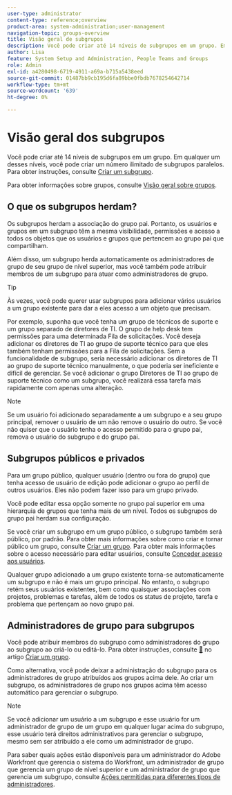```yaml
---
user-type: administrator
content-type: reference;overview
product-area: system-administration;user-management
navigation-topic: groups-overview
title: Visão geral de subgrupos
description: Você pode criar até 14 níveis de subgrupos em um grupo. Em qualquer um desses níveis, você pode criar um número ilimitado de subgrupos paralelos.
author: Lisa
feature: System Setup and Administration, People Teams and Groups
role: Admin
exl-id: a4280498-6719-4911-a69a-b715a5438eed
source-git-commit: 01487bb9cb195d6fa89bbe0fbdb7678254642714
workflow-type: tm+mt
source-wordcount: '639'
ht-degree: 0%

---
```


# Visão geral dos subgrupos

Você pode criar até 14 níveis de subgrupos em um grupo. Em qualquer um desses níveis, você pode criar um número ilimitado de subgrupos paralelos. Para obter instruções, consulte [Criar um subgrupo](../../../administration-and-setup/manage-groups/create-and-manage-subgroups/create-a-subgroup.md).

Para obter informações sobre grupos, consulte [Visão geral sobre grupos](../../../administration-and-setup/manage-groups/groups-overview/groups.md).

## O que os subgrupos herdam?

Os subgrupos herdam a associação do grupo pai. Portanto, os usuários e grupos em um subgrupo têm a mesma visibilidade, permissões e acesso a todos os objetos que os usuários e grupos que pertencem ao grupo pai que compartilham.

Além disso, um subgrupo herda automaticamente os administradores de grupo de seu grupo de nível superior, mas você também pode atribuir membros de um subgrupo para atuar como administradores de grupo.

>[!TIP]
>
>Às vezes, você pode querer usar subgrupos para adicionar vários usuários a um grupo existente para dar a eles acesso a um objeto que precisam.
>
>Por exemplo, suponha que você tenha um grupo de técnicos de suporte e um grupo separado de diretores de TI. O grupo de help desk tem permissões para uma determinada Fila de solicitações. Você deseja adicionar os diretores de TI ao grupo de suporte técnico para que eles também tenham permissões para a Fila de solicitações. Sem a funcionalidade de subgrupo, seria necessário adicionar os diretores de TI ao grupo de suporte técnico manualmente, o que poderia ser ineficiente e difícil de gerenciar. Se você adicionar o grupo Diretores de TI ao grupo de suporte técnico como um subgrupo, você realizará essa tarefa mais rapidamente com apenas uma alteração.

>[!NOTE]
>
>Se um usuário foi adicionado separadamente a um subgrupo e a seu grupo principal, remover o usuário de um não remove o usuário do outro. Se você não quiser que o usuário tenha o acesso permitido para o grupo pai, remova o usuário do subgrupo e do grupo pai.

## Subgrupos públicos e privados

Para um grupo público, qualquer usuário (dentro ou fora do grupo) que tenha acesso de usuário de edição pode adicionar o grupo ao perfil de outros usuários. Eles não podem fazer isso para um grupo privado.

Você pode editar essa opção somente no grupo pai superior em uma hierarquia de grupos que tenha mais de um nível. Todos os subgrupos do grupo pai herdam sua configuração.

Se você criar um subgrupo em um grupo público, o subgrupo também será público, por padrão. Para obter mais informações sobre como criar e tornar público um grupo, consulte [Criar um grupo](../../../administration-and-setup/manage-groups/create-and-manage-groups/create-a-group.md). Para obter mais informações sobre o acesso necessário para editar usuários, consulte [Conceder acesso aos usuários](../../../administration-and-setup/add-users/configure-and-grant-access/grant-access-other-users.md).

Qualquer grupo adicionado a um grupo existente torna-se automaticamente um subgrupo e não é mais um grupo principal. No entanto, o subgrupo retém seus usuários existentes, bem como quaisquer associações com projetos, problemas e tarefas, além de todos os status de projeto, tarefa e problema que pertençam ao novo grupo pai.

## Administradores de grupo para subgrupos

<!--
Group Admins of a subgroup can't manage statuses or project preferences of the subgroup YET (Sprint 22/Oct 28, 2020)</p>
-->

Você pode atribuir membros do subgrupo como administradores do grupo ao subgrupo ao criá-lo ou editá-lo. Para obter instruções, consulte [&#128279;](../../../administration-and-setup/manage-groups/create-and-manage-groups/create-a-group.md#create) no artigo [Criar um grupo](../../../administration-and-setup/manage-groups/create-and-manage-groups/create-a-group.md).

Como alternativa, você pode deixar a administração do subgrupo para os administradores de grupo atribuídos aos grupos acima dele. Ao criar um subgrupo, os administradores de grupo nos grupos acima têm acesso automático para gerenciar o subgrupo.

>[!NOTE]
>
>Se você adicionar um usuário a um subgrupo e esse usuário for um administrador de grupo de um grupo em qualquer lugar acima do subgrupo, esse usuário terá direitos administrativos para gerenciar o subgrupo, mesmo sem ser atribuído a ele como um administrador de grupo.

Para saber quais ações estão disponíveis para um administrador do Adobe Workfront que gerencia o sistema do Workfront, um administrador de grupo que gerencia um grupo de nível superior e um administrador de grupo que gerencia um subgrupo, consulte [Ações permitidas para diferentes tipos de administradores](../../../administration-and-setup/manage-groups/group-roles/group-actions-allowed-different-types-admins.md).
